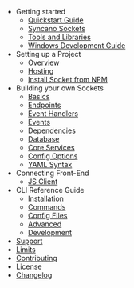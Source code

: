 - Getting started
  - [Quickstart Guide](/getting-started/quickstart)
  - [Syncano Sockets](/getting-started/sockets)
  - [Tools and Libraries](/getting-started/intro)
  - [Windows Development Guide](/getting-started/windows)
- Setting up a Project
  - [Overview](/project/overview)
  - [Hosting](/project/hosting)
  - [Install Socket from NPM](/project/install-from-npm)
- Building your own Sockets
  - [Basics](/building-sockets/basics)
  - [Endpoints](/building-sockets/endpoints)
  - [Event Handlers](/building-sockets/event-handlers)
  - [Events](/building-sockets/events)
  - [Dependencies](/building-sockets/dependencies)
  - [Database](/project/database)
  - [Core Services](/building-sockets/core-api)
  - [Config Options](/building-sockets/config-options)
  - [YAML Syntax](/building-sockets/yaml-syntax)
- Connecting Front-End
  - [JS Client](/client-lib-reference/installation)
- CLI Reference Guide
  - [Installation](/cli-reference/installation)
  - [Commands](/cli-reference/commands)
  - [Config Files](/cli-reference/config-files)
  - [Advanced](/cli-reference/advanced)
  - [Development](/cli-reference/development)
- [Support](/common/support)
- [Limits](/common/limits)
- [Contributing](/common/contributing)
- [License](/common/license)
- [Changelog](/common/changelog)
